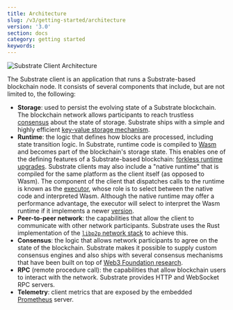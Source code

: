 ```yaml
---
title: Architecture
slug: /v3/getting-started/architecture
version: '3.0'
section: docs
category: getting started
keywords:
---
```


![Substrate Client Architecture](../../img/docs/getting-started/substrate-arch.png)

The Substrate client is an application that runs a Substrate-based blockchain node. It consists of several components
that include, but are not limited to, the following:

- **Storage**: used to persist the evolving state of a Substrate blockchain. The
  blockchain network allows participants to reach trustless [consensus](/v3/advanced/consensus) about the
  state of storage. Substrate ships with a simple and highly efficient
  [key-value storage mechanism](/v3/advanced/storage).
- **Runtime**: the logic that defines how blocks are processed, including state transition logic. In Substrate, runtime code is
  compiled to [Wasm](/v3/getting-started/glossary#webassembly-wasm) and becomes part of the blockchain's
  storage state. This enables one of the defining features of a Substrate-based blockchain:
  [forkless runtime upgrades](/v3/runtime/upgrades#forkless-runtime-upgrades). Substrate clients may also
  include a "native runtime" that is compiled for the same platform as the client itself (as opposed to Wasm). The
  component of the client that dispatches calls to the runtime is known as the
  [executor](/v3/advanced/executor), whose role is to select between the native code and interpreted Wasm. Although the
  native runtime may offer a performance advantage, the executor will select to interpret the Wasm runtime if it
  implements a newer [version](/v3/runtime/upgrades#runtime-versioning).
- **Peer-to-peer network**: the capabilities that allow the client to communicate with other network participants. Substrate uses
  the Rust implementation of the [`libp2p` network stack](https://libp2p.io/) to achieve this.
- **Consensus**: the logic that allows network participants to agree on the state of the blockchain.
  Substrate makes it possible to supply custom consensus engines and also ships with several consensus mechanisms that
  have been built on top of [Web3 Foundation research](https://w3f-research.readthedocs.io/en/latest/index.html).
- **RPC** (remote procedure call): the capabilities that allow blockchain users to interact with the network. Substrate provides
  HTTP and WebSocket RPC servers.
- **Telemetry**: client metrics that are exposed by the embedded [Prometheus](https://prometheus.io/) server.
